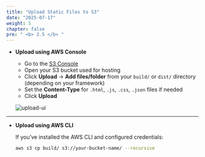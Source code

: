 ```yaml
---
title: "Upload Static Files to S3"
date: "2025-07-17"
weight: 5
chapter: false
pre: " <b> 2.5 </b> "
---
```


- **Upload using AWS Console**

  - Go to the [S3 Console](https://s3.console.aws.amazon.com/s3/)
  - Open your S3 bucket used for hosting
  - Click **Upload** → **Add files/folder** from your `build/` or `dist/` directory (depending on your framework)
  - Set the **Content-Type** for `.html`, `.js`, `.css`, `.json` files if needed
  - Click **Upload**

  ![upload-ui](/images/deploy_frontend/upload_files_ui.png)

---

- **Upload using AWS CLI**

  If you’ve installed the AWS CLI and configured credentials:

  ```bash
  aws s3 cp build/ s3://your-bucket-name/ --recursive
